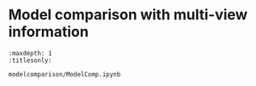 # Model comparison with multi-view information

```{toctree}
:maxdepth: 1
:titlesonly:

modelcomparison/ModelComp.ipynb
```

